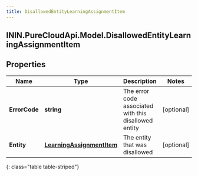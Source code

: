 ```yaml
---
title: DisallowedEntityLearningAssignmentItem
---
```

## ININ.PureCloudApi.Model.DisallowedEntityLearningAssignmentItem

## Properties

|Name | Type | Description | Notes|
|------------ | ------------- | ------------- | -------------|
| **ErrorCode** | **string** | The error code associated with this disallowed entity | [optional] |
| **Entity** | [**LearningAssignmentItem**](LearningAssignmentItem.html) | The entity that was disallowed | [optional] |
{: class="table table-striped"}


